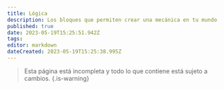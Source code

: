 ```yaml
---
title: Lógica
description: Los bloques que permiten crear una mecánica en tu mundo
published: true
date: 2023-05-19T15:25:51.942Z
tags: 
editor: markdown
dateCreated: 2023-05-19T15:25:38.995Z
---
```


> Esta página está incompleta y todo lo que contiene está sujeto a cambios.
{.is-warning}